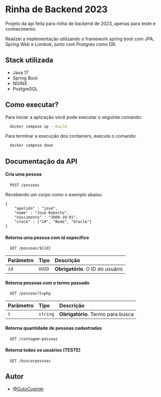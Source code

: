 
# Rinha de Backend 2023

Projeto da api feita para rinha de backend de 2023, apenas para teste e conhecimento.

Realizei a implementação utilizando o framework spring boot com JPA, Spring Web e Lombok, junto com Postgres como DB.


## Stack utilizada

* Java 17
* Spring Boot
* NGINX
* PostgreSQL


## Como executar?
Para iniciar a aplicação você pode executar o seguinte comando:

```bash
  docker compose up --build
```

Para terminar a execução dos containers, execute o comando:

```bash
  docker compose down
```


## Documentação da API

#### Cria uma pessoa

```
  POST /pessoas
```
Recebendo um corpo como o exemplo abaixo.
```
{
    "apelido" : "josé",
    "nome" : "José Roberto",
    "nascimento" : "2000-10-01",
    "stack" : ["C#", "Node", "Oracle"]
}
```

#### Retorna uma pessoa com id específico

```
  GET /pessoas/${id}
```

| Parâmetro   | Tipo       | Descrição                                   |
| :---------- | :--------- | :------------------------------------------ |
| `id`      | `UUID` | **Obrigatório**. O ID do usuário |

#### Retorna pessoas com o termo passado

```
  GET /pessoas?t=php
```

| Parâmetro   | Tipo       | Descrição                                   |
| :---------- | :--------- | :------------------------------------------ |
| `t`      | `string` | **Obrigatório**. Termo para busca |

#### Retorna quantidade de pessoas cadastradas

```
  GET /contagem-pessoas
```

#### Retorna todos os usuários (TESTE)

```
  GET /buscarpessoas
```
## Autor

- [@GutoCugnier](https://www.github.com/LuizCugnier)

